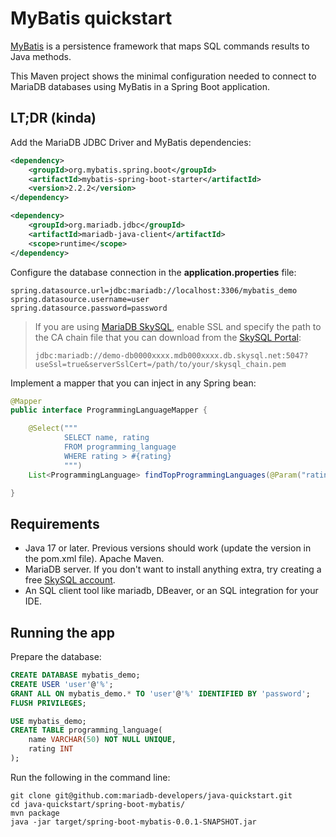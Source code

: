 # MyBatis quickstart

[MyBatis](https://mybatis.org/mybatis-3) is a persistence framework that maps SQL commands results to Java methods.

This Maven project shows the minimal configuration needed to connect to MariaDB databases using MyBatis in a Spring Boot application.

## LT;DR (kinda)

Add the MariaDB JDBC Driver and MyBatis dependencies:

```xml
<dependency>
    <groupId>org.mybatis.spring.boot</groupId>
    <artifactId>mybatis-spring-boot-starter</artifactId>
    <version>2.2.2</version>
</dependency>

<dependency>
    <groupId>org.mariadb.jdbc</groupId>
    <artifactId>mariadb-java-client</artifactId>
    <scope>runtime</scope>
</dependency>
```

Configure the database connection in the **application.properties** file:

```properties
spring.datasource.url=jdbc:mariadb://localhost:3306/mybatis_demo
spring.datasource.username=user
spring.datasource.password=password
```

> If you are using [MariaDB SkySQL](https://mariadb.com/products/skysql/), enable SSL and specify the path to the CA chain file that you can download from the [SkySQL Portal](https://cloud.mariadb.com):
> 
> `jdbc:mariadb://demo-db0000xxxx.mdb000xxxx.db.skysql.net:5047?useSsl=true&serverSslCert=/path/to/your/skysql_chain.pem`

Implement a mapper that you can inject in any Spring bean:

```java
@Mapper
public interface ProgrammingLanguageMapper {

    @Select("""
            SELECT name, rating
            FROM programming_language
            WHERE rating > #{rating}
            """)
    List<ProgrammingLanguage> findTopProgrammingLanguages(@Param("rating") int rating);

}
```

## Requirements
- Java 17 or later. Previous versions should work (update the version in the pom.xml file).
Apache Maven.
- MariaDB server. If you don't want to install anything extra, try creating a free [SkySQL account](https://cloud.mariadb.com).
- An SQL client tool like mariadb, DBeaver, or an SQL integration for your IDE.

## Running the app

Prepare the database:

```sql
CREATE DATABASE mybatis_demo;
CREATE USER 'user'@'%';
GRANT ALL ON mybatis_demo.* TO 'user'@'%' IDENTIFIED BY 'password';
FLUSH PRIVILEGES;

USE mybatis_demo;
CREATE TABLE programming_language(
    name VARCHAR(50) NOT NULL UNIQUE,
    rating INT
);
```

Run the following in the command line:

```
git clone git@github.com:mariadb-developers/java-quickstart.git
cd java-quickstart/spring-boot-mybatis/
mvn package
java -jar target/spring-boot-mybatis-0.0.1-SNAPSHOT.jar
```
